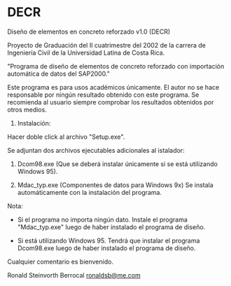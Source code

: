 # DECR
Diseño de elementos en concreto reforzado v1.0 (DECR)

 Proyecto de Graduación del II cuatrimestre del 2002 de la carrera de Ingeniería Civil
 de la Universidad Latina de Costa Rica.

 "Programa de diseño de elementos de concreto reforzado con importación automática de
 datos del SAP2000."


 Este programa es para usos académicos únicamente. El autor no se hace responsable por
 ningún resultado obtenido con este programa. Se recomienda al usuario siempre comprobar
 los resultados obtenidos por otros medios.


 1. Instalación:

 Hacer doble click al archivo "Setup.exe".

 Se adjuntan dos archivos ejecutables adicionales al istalador:

 1. Dcom98.exe  (Que se deberá instalar únicamente si se está utilizando Windows 95).

 2. Mdac_typ.exe  (Componentes de datos para Windows 9x) Se instala automáticamente
 con la instalación del programa.


 Nota:

 - Si el programa no importa ningún dato. Instale el programa "Mdac_typ.exe" luego de haber
 instalado el programa de diseño.

 - Si está utilizando Windows 95. Tendrá que instalar el programa Dcom98.exe luego de haber
 instalado el programa de diseño.

 Cualquier comentario es bienvenido.

 Ronald Steinvorth Berrocal
 ronaldsb@me.com
